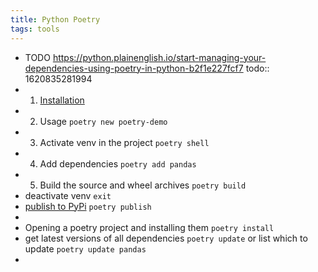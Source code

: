 ```yaml
---
title: Python Poetry
tags: tools
---
```


- TODO https://python.plainenglish.io/start-managing-your-dependencies-using-poetry-in-python-b2f1e227fcf7
  todo:: 1620835281994
-
  1. [Installation](https://python-poetry.org/docs/#windows-powershell-install-instructions)
-
  2. Usage `poetry new poetry-demo`
-
  3. Activate venv in the project `poetry shell`
-
  4. Add dependencies `poetry add pandas`
-
  5. Build the source and wheel archives `poetry build`
- deactivate venv `exit`
- [publish to PyPi](https://python-poetry.org/docs/libraries/#publishing-to-pypi) `poetry publish`
-
- Opening a poetry project and installing them `poetry install`
- get latest versions of all dependencies `poetry update` or list which to update `poetry update pandas`
-